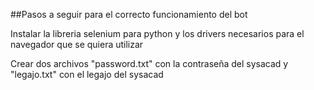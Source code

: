 ##Pasos a seguir para el correcto funcionamiento del bot

Instalar la libreria selenium para python y los drivers necesarios para el navegador que se quiera utilizar

Crear dos archivos "password.txt" con la contraseña del sysacad y "legajo.txt" con el legajo del sysacad

